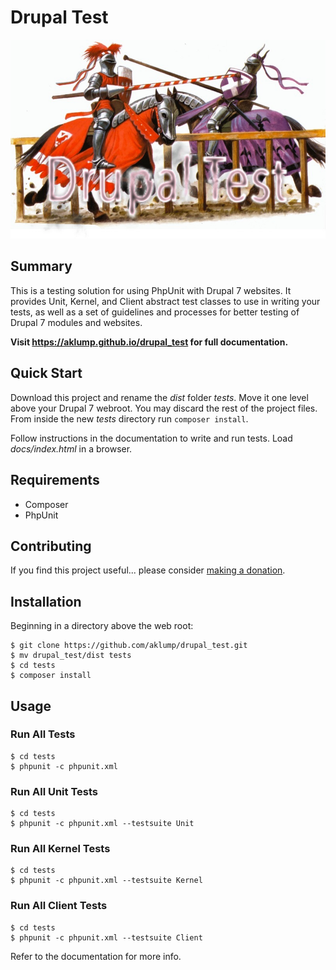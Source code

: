 # Drupal Test

![drupal_test](docs/images/screenshot.jpg)

## Summary

This is a testing solution for using PhpUnit with Drupal 7 websites.  It provides Unit, Kernel, and Client abstract test classes to use in writing your tests, as well as a set of guidelines and processes for better testing of Drupal 7 modules and websites. 

**Visit <https://aklump.github.io/drupal_test> for full documentation.**

## Quick Start

Download this project and rename the _dist_ folder _tests_.  Move it one level above your Drupal 7 webroot.  You may discard the rest of the project files.  From inside the new _tests_ directory run `composer install`.

Follow instructions in the documentation to write and run tests.  Load _docs/index.html_ in a browser.

## Requirements

* Composer
* PhpUnit

## Contributing

If you find this project useful... please consider [making a donation](https://www.paypal.com/cgi-bin/webscr?cmd=_s-xclick&hosted_button_id=4E5KZHDQCEUV8&item_name=Gratitude%20for%20aklump%2Fdrupal_test).

## Installation

Beginning in a directory above the web root:

    $ git clone https://github.com/aklump/drupal_test.git
    $ mv drupal_test/dist tests
    $ cd tests
    $ composer install

## Usage

### Run All Tests

    $ cd tests
    $ phpunit -c phpunit.xml

### Run All Unit Tests

    $ cd tests
    $ phpunit -c phpunit.xml --testsuite Unit
    

### Run All Kernel Tests

    $ cd tests
    $ phpunit -c phpunit.xml --testsuite Kernel
    

### Run All Client Tests

    $ cd tests
    $ phpunit -c phpunit.xml --testsuite Client
    
Refer to the documentation for more info.

